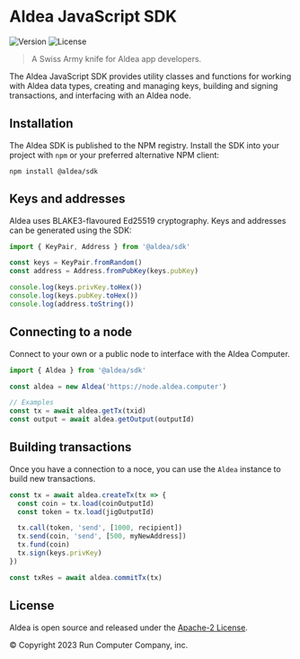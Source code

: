 # Aldea JavaScript SDK

![Version](https://img.shields.io/npm/v/@aldea/sdk?style=flat-square)
![License](https://img.shields.io/npm/l/@aldea/sdk?style=flat-square)

> A Swiss Army knife for Aldea app developers.

The Aldea JavaScript SDK provides utility classes and functions for working with Aldea data types, creating and managing keys, building and signing transactions, and interfacing with an Aldea node.

## Installation

The Aldea SDK is published to the NPM registry. Install the SDK into your project with `npm` or your preferred alternative NPM client:

```shell
npm install @aldea/sdk
```

## Keys and addresses

Aldea uses BLAKE3-flavoured Ed25519 cryptography. Keys and addresses can be generated using the SDK:

```ts
import { KeyPair, Address } from '@aldea/sdk'

const keys = KeyPair.fromRandom()
const address = Address.fromPubKey(keys.pubKey)

console.log(keys.privKey.toHex())
console.log(keys.pubKey.toHex())
console.log(address.toString())
```

## Connecting to a node

Connect to your own or a public node to interface with the Aldea Computer.

```ts
import { Aldea } from '@aldea/sdk'

const aldea = new Aldea('https://node.aldea.computer')

// Examples
const tx = await aldea.getTx(txid)
const output = await aldea.getOutput(outputId)
```

## Building transactions

Once you have a connection to a noce, you can use the `Aldea` instance to build new transactions.

```ts
const tx = await aldea.createTx(tx => {
  const coin = tx.load(coinOutputId)
  const token = tx.load(jigOutputId)

  tx.call(token, 'send', [1000, recipient])
  tx.send(coin, 'send', [500, myNewAddress])
  tx.fund(coin)
  tx.sign(keys.privKey)
})

const txRes = await aldea.commitTx(tx)
```

## License

Aldea is open source and released under the [Apache-2 License](https://github.com/aldeacomputer/aldea-js/blob/main/packages/sdk/LICENSE).

© Copyright 2023 Run Computer Company, inc.
